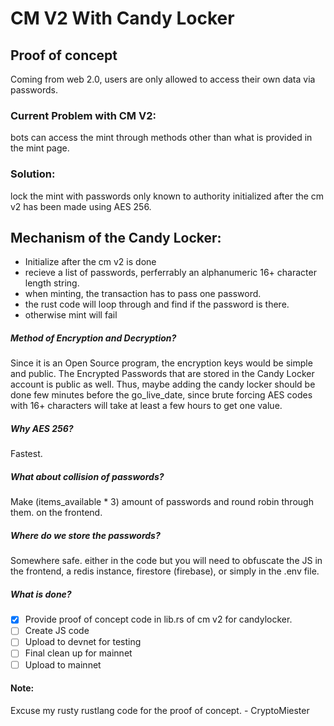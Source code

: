 # CM V2 With Candy Locker

## Proof of concept

Coming from web 2.0, users are only allowed to access their own data via passwords. 

### Current Problem with CM V2:
bots can access the mint through methods other than what is provided in the mint page. 

### Solution:
lock the mint with passwords only known to authority initialized after the cm v2 has been made using AES 256.


## Mechanism of the Candy Locker:
 * Initialize after the cm v2 is done
 * recieve a list of passwords, perferrably an alphanumeric 16+ character length string.
 * when minting, the transaction has to pass one password.
 * the rust code will loop through and find if the password is there.
 * otherwise mint will fail

##### Method of Encryption and Decryption?
Since it is an Open Source program, the encryption keys would be simple and public. The Encrypted Passwords that are stored in the Candy Locker account is public as well. Thus, maybe adding the candy locker should be done few minutes before the go_live_date, since brute forcing AES codes with 16+ characters will take at least a few hours to get one value.

##### Why AES 256? 
Fastest.

##### What about collision of passwords? 
Make (items_available * 3) amount of passwords and round robin through them. on the frontend. 

##### Where do we store the passwords? 
Somewhere safe. either in the code but you will need to obfuscate the JS in the frontend, a redis instance, firestore (firebase), or simply in the .env file.


##### What is done?
- [x] Provide proof of concept code in lib.rs of cm v2 for candylocker.
- [ ] Create JS code
- [ ] Upload to devnet for testing
- [ ] Final clean up for mainnet
- [ ] Upload to mainnet

#### Note:
Excuse my rusty rustlang code for the proof of concept. - CryptoMiester